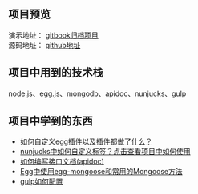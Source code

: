 ## 项目预览

演示地址： [gitbook归档项目](http://dora.liangshaojie.xyz)  
源码地址： [github地址](https://github.com/liangshaojie/egg-example)

## 项目中用到的技术栈
node.js、egg.js、mongodb、apidoc、nunjucks、gulp

## 项目中学到的东西

- [如何自定义egg插件以及插件都做了什么？](https://eggjs.org/zh-cn/advanced/plugin.html)
- [nunjucks中如何自定义标签？](https://nunjucks.bootcss.com/api.html#custom-tags)[点击查看项目中如何使用](./DoraCMS代码说明/nunjucks自定义一个请求的标签.md)
- [如何编写接口文档(apidoc)](https://apidocjs.com/#param-api)
- [Egg中使用egg-mongoose和常用的Mongoose方法](https://juejin.im/post/5c3708c26fb9a049f66c509c)
- [gulp如何配置](https://www.gulpjs.com.cn/docs/api/concepts/)

